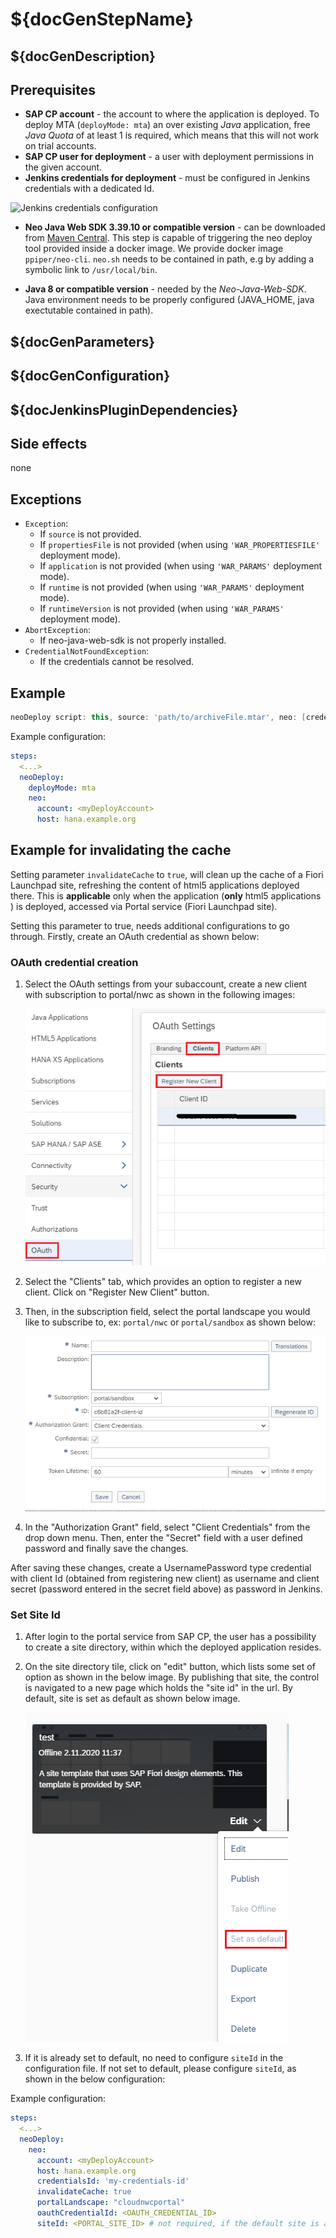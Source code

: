 # ${docGenStepName}

## ${docGenDescription}

## Prerequisites

* **SAP CP account** - the account to where the application is deployed. To deploy MTA (`deployMode: mta`) an over existing _Java_ application, free _Java Quota_ of at least 1 is required, which means that this will not work on trial accounts.
* **SAP CP user for deployment** - a user with deployment permissions in the given account.
* **Jenkins credentials for deployment** - must be configured in Jenkins credentials with a dedicated Id.

![Jenkins credentials configuration](../images/neo_credentials.png)

* **Neo Java Web SDK 3.39.10 or compatible version** - can be downloaded from [Maven Central](http://central.maven.org/maven2/com/sap/cloud/neo-java-web-sdk/). This step is capable of triggering the neo deploy tool provided inside a docker image. We provide docker image `ppiper/neo-cli`. `neo.sh` needs to be contained in path, e.g by adding a symbolic link to `/usr/local/bin`.

* **Java 8 or compatible version** - needed by the *Neo-Java-Web-SDK*. Java environment needs to be properly configured (JAVA_HOME, java exectutable contained in path).

## ${docGenParameters}

## ${docGenConfiguration}

## ${docJenkinsPluginDependencies}

## Side effects

none

## Exceptions

* `Exception`:
    * If `source` is not provided.
    * If `propertiesFile` is not provided (when using `'WAR_PROPERTIESFILE'` deployment mode).
    * If `application` is not provided (when using `'WAR_PARAMS'` deployment mode).
    * If `runtime` is not provided (when using `'WAR_PARAMS'` deployment mode).
    * If `runtimeVersion` is not provided (when using `'WAR_PARAMS'` deployment mode).
* `AbortException`:
    * If neo-java-web-sdk is not properly installed.
* `CredentialNotFoundException`:
    * If the credentials cannot be resolved.

## Example

```groovy
neoDeploy script: this, source: 'path/to/archiveFile.mtar', neo: [credentialsId: 'my-credentials-id', host: hana.example.org]
```

Example configuration:

```yaml
steps:
  <...>
  neoDeploy:
    deployMode: mta
    neo:
      account: <myDeployAccount>
      host: hana.example.org
```

## Example for invalidating the cache

Setting parameter `invalidateCache` to `true`, will clean up the cache of a Fiori Launchpad site, refreshing the content of html5 applications deployed there. This is **applicable** only when the application (**only** html5 applications ) is deployed, accessed via Portal service (Fiori Launchpad site).

Setting this parameter to true, needs additional configurations to go through. Firstly, create an OAuth credential as shown below:

### OAuth credential creation

1. Select the OAuth settings from your subaccount, create a new client with subscription to portal/nwc as shown in the following images:

    ![OAuth client creation](../images/oauthClientCreation.png)

2. Select the "Clients" tab, which provides an option to register a new client. Click on "Register New Client" button.

3. Then, in the subscription field, select the portal landscape you would like to subscribe to, ex: `portal/nwc` or `portal/sandbox` as shown below:

    ![Portal subscription](../images/portalSubscription.png)

4. In the "Authorization Grant" field, select "Client Credentials" from the drop down menu. Then, enter the "Secret" field with a user defined password and finally save the changes.

After saving these changes, create a UsernamePassword type credential with client Id (obtained from registering new client) as username and client secret (password entered in the secret field above) as password in Jenkins.

### Set Site Id

1. After login to the portal service from SAP CP, the user has a possibility to create a site directory, within which the deployed application resides.

2. On the site directory tile,  click on "edit" button, which lists some set of option as shown in the below image. By publishing that site, the control is navigated to a new page which holds the "site id" in the url. By default, site is set as default as shown below image.

    ![Site set to default](../images/portalSiteSetToDefault.png)

3. If it is already set to default, no need to configure `siteId` in the configuration file. If not set to default, please configure `siteId`, as shown in the below configuration:

Example configuration:

```yaml
steps:
  <...>
  neoDeploy:
    neo:
      account: <myDeployAccount>
      host: hana.example.org
      credentialsId: 'my-credentials-id'
      invalidateCache: true
      portalLandscape: "cloudnwcportal"
      oauthCredentialId: <OAUTH_CREDENTIAL_ID>
      siteId: <PORTAL_SITE_ID> # not required, if the default site is already set in the portal service (SAP CP)
```

